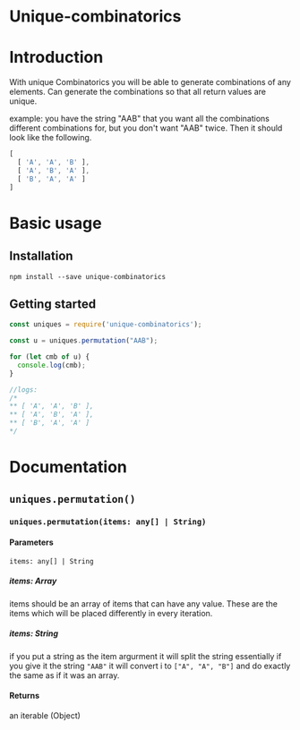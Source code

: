 
# Unique-combinatorics

# Introduction

With unique Combinatorics you will be able to generate combinations of any elements. Can generate the combinations so that all return values are unique.

example: you have the string "AAB" that you want all the combinations different combinations for, but you don't want "AAB" twice. Then it should look like the following.

```javascript
[
  [ 'A', 'A', 'B' ],
  [ 'A', 'B', 'A' ],
  [ 'B', 'A', 'A' ]
]
```

# Basic usage

## Installation

`npm install --save unique-combinatorics`

## Getting started

```javascript
const uniques = require('unique-combinatorics');

const u = uniques.permutation("AAB");

for (let cmb of u) {
  console.log(cmb);
}

//logs:
/*
** [ 'A', 'A', 'B' ],
** [ 'A', 'B', 'A' ],
** [ 'B', 'A', 'A' ]
*/

```

# Documentation

## `uniques.permutation()`

### `uniques.permutation(items: any[] | String)`

#### Parameters

`items: any[] | String`

##### items: Array

items should be an array of items that can have any value. These are the items which will be placed differently in every iteration.

##### items: String

if you put a string as the item argurment it will split the string essentially if you give it the string `"AAB"` it will convert i to `["A", "A", "B"]` and do exactly the same as if it was an array.

#### Returns

an iterable (Object)

<!-- ## `uniques.permutationUnfiltered` -->
<!-- not ready for documentations -->
